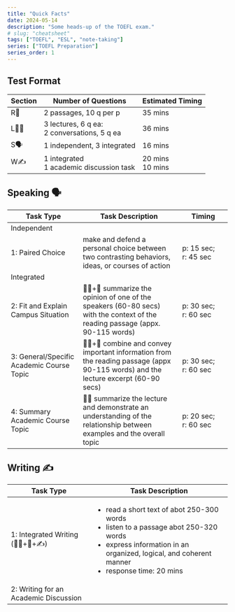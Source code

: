 ```yaml
---
title: "Quick Facts"
date: 2024-05-14
description: "Some heads-up of the TOEFL exam."
# slug: "cheatsheet"
tags: ["TOEFL", "ESL", "note-taking"]
series: ["TOEFL Preparation"]
series_order: 1
---
```


## Test Format
|Section|Number of Questions|Estimated Timing|
| - | - | - |
| R📖 | 2 passages, 10 q per p | 35 mins |
| L👂🏼 | 3 lectures, 6 q ea: <br> 2 conversations, 5 q ea | 36 mins |
| S🗣️ | 1 independent, 3 integrated | 16 mins |
| W✍️ | 1 integrated <br> 1 academic discussion task | 20 mins <br> 10 mins|
## Speaking 🗣️
<!-- | Question | Task 1 | Task 2 | Task 3 | Task 4 |
| - | - | - | - | - |
| type | personal preference | campus situation | academic term + lecture | academic lecture |
| material | X | R+L | R+L | L |
| preparation | 15 | 30 | 30 | 20 |
| answer | 45 | 60 | 60 | 60 | -->
| Task Type |Task Description| <div style="width:6em">Timing</div>      |
| - | - | - |
| Independent |
| 1: Paired Choice | make and defend a personal choice between two contrasting behaviors, ideas, or courses of action | p: 15 sec;<br> r: 45 sec |
| Integrated |
| 2: Fit and Explain Campus Situation | 👂🏼+📖 summarize the opinion of one of the speakers (60-80 secs) with the context of the reading passage (appx. 90-115 words)| p: 30 sec; <br> r: 60 sec |
| 3: General/Specific Academic Course Topic | 👂🏼+📖 combine and convey important information from the reading passage (appx 90-115 words) and the lecture excerpt (60-90 secs) | p: 30 sec; <br> r: 60 sec | 
| 4: Summary Academic Course Topic | 👂🏼 summarize the lecture and demonstrate an understanding of the relationship between examples and the overall topic  | p: 20 sec; <br> r: 60 sec |
## Writing ✍️
| Task Type | Task Description |
| - | - |
| 1: Integrated Writing (👂🏼+📖+✍️) | <ul><li>read a short text of abot 250-300 words</li><li>listen to a passage abot 250-320 words</li><li>express information in an organized, logical, and coherent manner</li><li>response time: 20 mins</li></ul>|
| 2: Writing for an Academic Discussion | |
